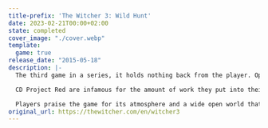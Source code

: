 ```yaml
---
title-prefix: 'The Witcher 3: Wild Hunt'
date: 2023-02-21T00:00+02:00
state: completed
cover_image: "./cover.webp"
template:
  game: true
release_date: "2015-05-18"
description: |-
  The third game in a series, it holds nothing back from the player. Open world adventures of the renowned monster slayer Geralt of Rivia are now even on a larger scale. Following the source material more accurately, this time Geralt is trying to find the child of the prophecy, Ciri while making a quick coin from various contracts on the side. Great attention to the world building above all creates an immersive story, where your decisions will shape the world around you.

  CD Project Red are infamous for the amount of work they put into their games, and it shows, because aside from classic third-person action RPG base game they provided 2 massive DLCs with unique questlines and 16 smaller DLCs, containing extra quests and items.

  Players praise the game for its atmosphere and a wide open world that finds the balance between fantasy elements and realistic and believable mechanics, and the game deserved numerous awards for every aspect of the game, from music to direction.
original_url: https://thewitcher.com/en/witcher3
---
```

